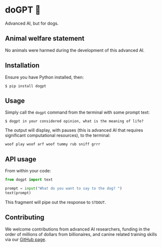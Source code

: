 # doGPT 🐶

Advanced AI, but for dogs. 

## Animal welfare statement

No animals were harmed during the development of this advanced AI.

## Installation

Ensure you have Python installed, then:

```
$ pip install dogpt
```

## Usage

Simply call the `dogpt` command from the terminal with some prompt text:

```
$ dogpt in your considered opinion, what is the meaning of life?
```

The output will display, with pauses (this is advanced AI that requires
significant computational resources), to the terminal:

```
woof play woof arf woof tummy rub sniff grrr
```

## API usage

From within your code:

```python
from dogpt import text

prompt = input("What do you want to say to the dog? ")
text(prompt)
```

This fragment will pipe out the response to `STDOUT`.

## Contributing

We welcome contributions from advanced AI researchers, funding in the order of
millions of dollars from billionaires, and canine related training skills via
our [GitHub page](https://github.com/ntoll/doGPT).
